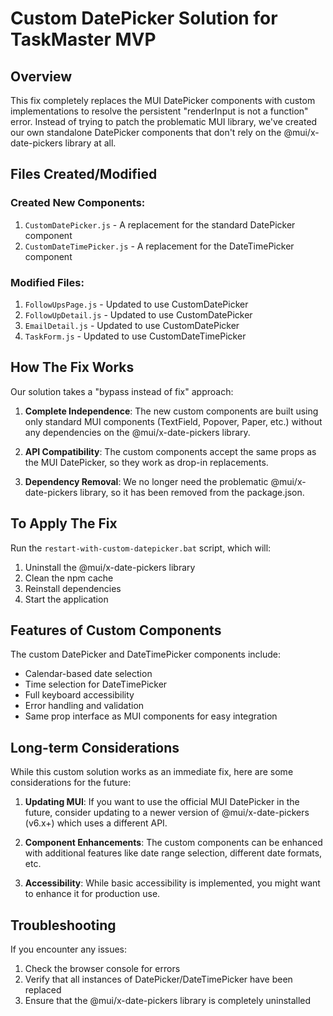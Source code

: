# Custom DatePicker Solution for TaskMaster MVP

## Overview
This fix completely replaces the MUI DatePicker components with custom implementations to resolve the persistent "renderInput is not a function" error. Instead of trying to patch the problematic MUI library, we've created our own standalone DatePicker components that don't rely on the @mui/x-date-pickers library at all.

## Files Created/Modified

### Created New Components:
1. `CustomDatePicker.js` - A replacement for the standard DatePicker component
2. `CustomDateTimePicker.js` - A replacement for the DateTimePicker component

### Modified Files:
1. `FollowUpsPage.js` - Updated to use CustomDatePicker
2. `FollowUpDetail.js` - Updated to use CustomDatePicker
3. `EmailDetail.js` - Updated to use CustomDatePicker
4. `TaskForm.js` - Updated to use CustomDateTimePicker

## How The Fix Works

Our solution takes a "bypass instead of fix" approach:

1. **Complete Independence**: The new custom components are built using only standard MUI components (TextField, Popover, Paper, etc.) without any dependencies on the @mui/x-date-pickers library.

2. **API Compatibility**: The custom components accept the same props as the MUI DatePicker, so they work as drop-in replacements.

3. **Dependency Removal**: We no longer need the problematic @mui/x-date-pickers library, so it has been removed from the package.json.

## To Apply The Fix

Run the `restart-with-custom-datepicker.bat` script, which will:

1. Uninstall the @mui/x-date-pickers library
2. Clean the npm cache
3. Reinstall dependencies
4. Start the application

## Features of Custom Components

The custom DatePicker and DateTimePicker components include:

- Calendar-based date selection
- Time selection for DateTimePicker
- Full keyboard accessibility
- Error handling and validation
- Same prop interface as MUI components for easy integration

## Long-term Considerations

While this custom solution works as an immediate fix, here are some considerations for the future:

1. **Updating MUI**: If you want to use the official MUI DatePicker in the future, consider updating to a newer version of @mui/x-date-pickers (v6.x+) which uses a different API.

2. **Component Enhancements**: The custom components can be enhanced with additional features like date range selection, different date formats, etc.

3. **Accessibility**: While basic accessibility is implemented, you might want to enhance it for production use.

## Troubleshooting

If you encounter any issues:

1. Check the browser console for errors
2. Verify that all instances of DatePicker/DateTimePicker have been replaced
3. Ensure that the @mui/x-date-pickers library is completely uninstalled
